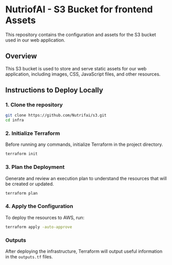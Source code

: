 # NutriofAI - S3 Bucket for frontend Assets

This repository contains the configuration and assets for the S3 bucket used in our web application.

## Overview
This S3 bucket is used to store and serve static assets for our web application, including images, CSS, JavaScript files, and other resources.

## Instructions to Deploy Locally

### 1. Clone the repository
```bash
git clone https://github.com/Nutrifai/s3.git
cd infra
```

### 2. Initialize Terraform
Before running any commands, initialize Terraform in the project directory.
```bash
terraform init
```

### 3. Plan the Deployment
Generate and review an execution plan to understand the resources that will be created or updated.
```bash
terraform plan
```

### 4. Apply the Configuration
To deploy the resources to AWS, run:
```bash
terraform apply -auto-approve
```

### Outputs
After deploying the infrastructure, Terraform will output useful information in the `outputs.tf` files.
